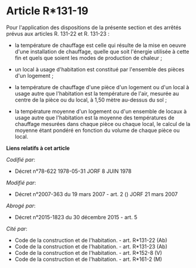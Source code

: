 # Article R*131-19

Pour l'application des dispositions de la présente section et des arrêtés prévus aux articles R. 131-22 et R. 131-23 :

- la température de chauffage est celle qui résulte de la mise en oeuvre d'une installation de chauffage, quelle que soit
l'énergie utilisée à cette fin et quels que soient les modes de production de chaleur ;

- un local à usage d'habitation est constitué par l'ensemble des pièces d'un logement ;

- la température de chauffage d'une pièce d'un logement ou d'un local à usage autre que l'habitation est la température de
l'air, mesurée au centre de la pièce ou du local, à 1,50 mètre au-dessus du sol ;

- la température moyenne d'un logement ou d'un ensemble de locaux à usage autre que l'habitation est la moyenne des
températures de chauffage mesurées dans chaque pièce ou chaque local, le calcul de la moyenne étant pondéré en fonction du
volume de chaque pièce ou local.

**Liens relatifs à cet article**

_Codifié par_:

  - Décret n°78-622 1978-05-31 JORF 8 JUIN 1978

_Modifié par_:

  - Décret n°2007-363 du 19 mars 2007 - art. 2 () JORF 21 mars 2007

_Abrogé par_:

  - Décret n°2015-1823 du 30 décembre 2015 - art. 5

_Cité par_:

  - Code de la construction et de l'habitation. - art. R*131-22 (Ab)
  - Code de la construction et de l'habitation. - art. R*131-23 (Ab)
  - Code de la construction et de l'habitation. - art. R*152-8 (V)
  - Code de la construction et de l'habitation. - art. R*161-2 (M)
